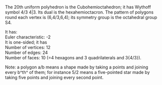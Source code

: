 The 20th uniform polyhedron is the Cubohemioctahedron; it has Wythoff
symbol 4/3 4|3. Its dual is the hexahemioctacron. The pattern of
polygons round each vertex is (6,4/3,6,4); its symmetry group is the
octahedral group S4.

It has:\
 Euler characteristic: -2\
 It is one-sided; it has\
 Number of vertices: 12\
 Number of edges: 24\
 Number of faces: 10 (=4 hexagons and 3 quadrilaterals and 3{4/3}).

Note: a polygon a/b means a shape made by taking a points and joining
every b^th^ of them; for instance 5/2 means a five-pointed star made by
taking five points and joining every second point.

